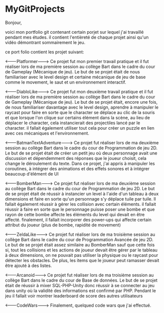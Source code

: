 # MyGitProjects

Bonjour,

voici mon portfolio git contenant certain porjet sur lequel j'ai travaillé pendant mes études.
il contient l'entièreté de chaque projet ainsi qu'un vidéo démontrant sommairement le jeu.

ce port folio contient les projet suivant:

<---Platformer--->
Ce projet fut mon premier travail pratique et il fut réaliser lors de ma première session au collège Bart dans le cadre du cour de 
Gameplay (Mécanique de jeu).
Le but de se projet était de nous familiariser avec le level design et certaine mécanique de jeu de base comme le movement, le saut et
un environnement interactif.

<---DiabloLike--->
Ce projet fut mon deuxième travail pratique et il fut réaliser lors de ma première session au collège Bart dans le cadre du cour de 
Gameplay (Mécanique de jeu).
Le but de se projet était, encore une fois, de nous familiariser davantage avec le level design, aprendre à manipuler le raycast pour faire
en sorte que le character se déplace au clic de la souris et que lorsque l'on clique sur certains élément dans la scène, au lieu de déplacer le character, 
cela instancierait des projectiles lancé par le character. il fallait également utiliser tout cela pour créer un puzzle en lien avec ces 
mécaniques et l'environnement.

<---BatmanTextAdventure--->
Ce projet fut réaliser lors de ma deuxième session au collège Bart dans le cadre du cour de Programmation de jeu 2D.
Le but de se projet était de créer un petit jeu où deux personnage avait une discussion et dépendemment des réponses que le joueur
choisit, cela change le déroulement du texte.
Dans ce projet, j'ai appris à manipuler les coroutines, à intégrer des animations et des effets sonores et à intégrer beaucoup d'élément de UI

<---BomberMan--->
Ce projet fut réaliser lors de ma deuxième session au collège Bart dans le cadre du cour de Programmation de jeu 2D.
Le but de se projet était de réussir à instancier un level à l'aide d'un tableau à deux dimensions et faire en sorte qu'un personnage s'y déplace
tuile par tuile. Il fallait également réussir à gérer les collision avec certain éléments. il fallait réussir à faire en sorte que le 
personnage puisse poser une bombe et que rayon de cette bombe affecte les éléments du level qui devait en être affecté. finalement,
il fallait incorporer des power-ups qui affecte certain attribut du joueur (plus de bombe, rapidité de movement)

<---ZeldaLike--->
Ce projet fut réaliser lors de ma troisième session au collège Bart dans le cadre du cour de Programmation Avancée de jeu 2D.
Le but de se projet était assez similaire au BomberMan sauf que cette fois si, tout les collisions et les actions de joueur devait être
gérer par le tableau à deux dimensions, on ne pouvait pas utiliser la physique ou le raycast pour détecter les obstacles. De plus, les
items que le joueur peut ramasser devait être ajouté à des listes.

<---Arcanoid--->
Ce projet fut réaliser lors de ma troisième session au collège Bart dans le cadre du cour de Base de données.
Le but de se projet était de réussir à mixer SQL-PHP-Unity donc réussir à se connecter au jeu dans unity où la validité des informations
est confirmé par PHP. Pendant le jeu il fallait voir montrer leaderboard de score des autres utilisateurs

<---CodeWars--->
Finalement, quelqued code wars que j'ai effectué.



